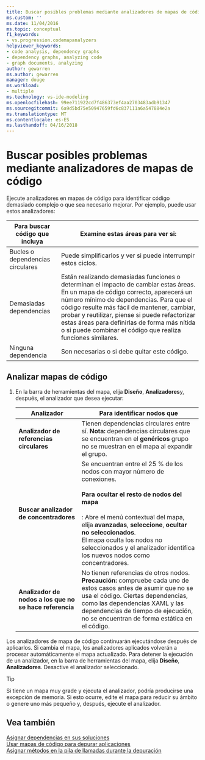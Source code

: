 ```yaml
---
title: Buscar posibles problemas mediante analizadores de mapas de código | Documentos de Microsoft
ms.custom: ''
ms.date: 11/04/2016
ms.topic: conceptual
f1_keywords:
- vs.progression.codemapanalyzers
helpviewer_keywords:
- code analysis, dependency graphs
- dependency graphs, analyzing code
- graph documents, analyzing
author: gewarren
ms.author: gewarren
manager: douge
ms.workload:
- multiple
ms.technology: vs-ide-modeling
ms.openlocfilehash: 99ee711922cd7f486373ef4aa2703483adb91347
ms.sourcegitcommit: 6a9d5bd75e50947659fd6c837111a6a547884e2a
ms.translationtype: MT
ms.contentlocale: es-ES
ms.lasthandoff: 04/16/2018
---
```

# <a name="find-potential-problems-using-code-map-analyzers"></a>Buscar posibles problemas mediante analizadores de mapas de código
Ejecute analizadores en mapas de código para identificar código demasiado complejo o que sea necesario mejorar. Por ejemplo, puede usar estos analizadores:  

|**Para buscar código que incluya**|**Examine estas áreas para ver si:**|  
|-------------------------------|--------------------------------------------|  
|Bucles o dependencias circulares|Puede simplificarlos y ver si puede interrumpir estos ciclos.|  
|Demasiadas dependencias|Están realizando demasiadas funciones o determinan el impacto de cambiar estas áreas. En un mapa de código correcto, aparecerá un número mínimo de dependencias. Para que el código resulte más fácil de mantener, cambiar, probar y reutilizar, piense si puede refactorizar estas áreas para definirlas de forma más nítida o si puede combinar el código que realiza funciones similares.|  
|Ninguna dependencia|Son necesarias o si debe quitar este código.|  

## <a name="analyze-code-maps"></a>Analizar mapas de código  

1.  En la barra de herramientas del mapa, elija **Diseño**, **Analizadores**y, después, el analizador que desea ejecutar:  

    |**Analizador**|**Para identificar nodos que**|  
    |------------------|--------------------------------|  
    |**Analizador de referencias circulares**|Tienen dependencias circulares entre sí. **Nota:** dependencias circulares que se encuentran en el **genéricos** grupo no se muestran en el mapa al expandir el grupo.|  
    |**Buscar analizador de concentradores**|Se encuentran entre el 25 % de los nodos con mayor número de conexiones.<br /><br /> **Para ocultar el resto de nodos del mapa**<br /><br /> : Abre el menú contextual del mapa, elija **avanzadas**, **seleccione**, **ocultar no seleccionados**.<br />     El mapa oculta los nodos no seleccionados y el analizador identifica los nuevos nodos como concentradores.|  
    |**Analizador de nodos a los que no se hace referencia**|No tienen referencias de otros nodos. **Precaución:** compruebe cada uno de estos casos antes de asumir que no se usa el código. Ciertas dependencias, como las dependencias XAML y las dependencias de tiempo de ejecución, no se encuentran de forma estática en el código.|  

 Los analizadores de mapa de código continuarán ejecutándose después de aplicarlos. Si cambia el mapa, los analizadores aplicados volverán a procesar automáticamente el mapa actualizado. Para detener la ejecución de un analizador, en la barra de herramientas del mapa, elija **Diseño**, **Analizadores**. Desactive el analizador seleccionado.  

> [!TIP]
>  Si tiene un mapa muy grade y ejecuta el analizador, podría producirse una excepción de memoria. Si esto ocurre, edite el mapa para reducir su ámbito o genere uno más pequeño y, después, ejecute el analizador.  

## <a name="see-also"></a>Vea también  
 [Asignar dependencias en sus soluciones](../modeling/map-dependencies-across-your-solutions.md)   
 [Usar mapas de código para depurar aplicaciones](../modeling/use-code-maps-to-debug-your-applications.md)   
 [Asignar métodos en la pila de llamadas durante la depuración](../debugger/map-methods-on-the-call-stack-while-debugging-in-visual-studio.md)
